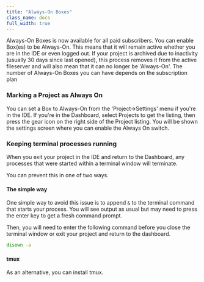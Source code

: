 ```yaml
---
title: "Always-On Boxes"
class_name: docs
full_width: true
---
```


Always-On Boxes is now available for all paid subscribers. You can enable Box(es) to be Always-On. This means that it will remain active whether you are in the IDE or even logged out. If your project is archived due to inactivity (usually 30 days since last opened), this process removes it from the active fileserver and will also mean that it can no longer be 'Always-On'. The number of Always-On Boxes you can have depends on the subscription plan

### Marking a Project as Always On
You can set a Box to Always-On from the 'Project->Settings' menu if you're in the IDE. If you're in the Dashboard, select Projects to get the listing, then press the gear icon on the right side of the Project listing. You will be shown the settings screen where you can enable the Always On switch.

### Keeping terminal processes running
When you exit your project in the IDE and return to the Dashboard, any processes that were started within a terminal window will terminate.

You can prevent this in one of two ways.

#### The simple way
One simple way to avoid this issue is to append `&` to the terminal command that starts your process. You will see output as usual but may need to press the enter key to get a fresh command prompt.

Then, you will need to enter the following command before you close the terminal window or exit your project and return to the dashboard.

```bash
disown -a
```

#### tmux
As an alternative, you can install tmux.
